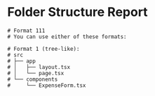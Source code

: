 # Folder Structure Report

```
# Format 111
# You can use either of these formats:

# Format 1 (tree-like):
# src
# ├── app
# │   ├── layout.tsx
# │   └── page.tsx
# └── components
#     └── ExpenseForm.tsx

```